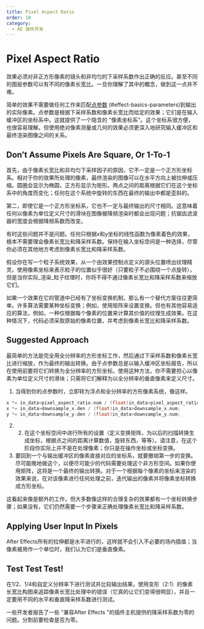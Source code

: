 ```yaml
---
title: Pixel Aspect Ratio
order: 10
category:
  - AE 插件开发
---
```


# Pixel Aspect Ratio

效果必须对非正方形像素的镜头和非均匀的下采样系数作出正确的反应。甚至不同的图层参数可以有不同的像素长宽比。一旦你理解了其中的概念，做到这一点并不难。

简单的效果不需要做任何工作来匹配[点参数](.../effect-basics/parameters.html) (#effect-basics-parameters)到输出的实际像素。点参数是根据下采样系数和像素长宽比而给定的效果；它们是在输入缓冲区的坐标系中。这就提供了一个隐含的 "像素坐标系"。这个坐标系很方便，也很容易理解。但使用绝对像素测量或几何的效果必须更深入地研究输入缓冲区和最终渲染图像之间的关系。

## Don’t Assume Pixels Are Square, Or 1-To-1

首先，由于像素长宽比和非均匀下采样因子的原因，它不一定是一个正方形坐标系。相对于你的效果所处理的像素，最终渲染的图像可以在水平方向上被拉伸或压缩。圆圈会显示为椭圆，正方形显示为矩形。两点之间的距离根据它们在这个坐标系中的角度而变化；任何在这个系统中旋转的东西在最终的输出中都是歪斜的。

第二，即使它是一个正方形坐标系，它也不一定与最终输出的尺寸相同。这意味着任何以像素为单位定义尺寸的滑块在图像被降频渲染时都会出现问题；抗锯齿滤波器的宽度会根据降频系数而改变。

有时这些问题并不是问题。任何只根据x和y坐标的线性函数为像素着色的效果，根本不需要理会像素长宽比和降采样系数。保持在输入坐标空间是一种选择，尽管你必须在其他地方考虑到像素长宽比和降采样系数。

假设你在写一个粒子系统效果，从一个由效果控制点定义的源头位置喷出纹理精灵。使用像素坐标来表示粒子的位置似乎很好（只要粒子不必围绕一个点旋转），但是当你实际_渲染_粒子纹理时，你将不得不通过像素长宽比和降采样系数来缩放它们。

如果一个效果在它的管道中已经有了坐标变换机制，那么有一个替代方案往往更简单。许多算法需要某种坐标变换；例如，使用矩阵来设置变换。但也有其他容易适应的算法，例如，一种仅根据每个像素的位置来计算其价值的纹理生成效果。在这种情况下，代码必须采取原始的像素位置，并考虑到像素长宽比和降采样系数。

## Suggested Approach

最简单的方法是完全用全分辨率的方形坐标工作，然后通过下采样系数和像素长宽比进行缩放，作为最终的输出转换。由于点参数总是以输入缓冲区坐标报告，所以在使用前要将它们转换为全分辨率的方形坐标。使用这种方法，你不需要担心以像素为单位定义尺寸的滑块；只需将它们解释为以全分辨率的垂直像素来定义尺寸。

1. 当得到你的点参数时，立即转为浮点和全分辨率的方形像素系统，像这样。

```cpp
x *= in_data>pixel_aspect_ratio.num / (float)in_data>pixel_aspect_ratio.den;
x *= in_data>downsample_x.den / (float)in_data>downsample_x.num;
y *= in_data>downsample_y.den / (float)in_data>downsample_y.num;

```

2. 2. 在这个坐标空间中进行所有的设置（定义变换矩阵，为以后的扫描转换生成坐标，根据点之间的距离计算数值，旋转东西，等等）。请注意，在这个阶段你实际上并不是在处理像素；你只是在操作坐标或坐标变换。
3. 要回到一个与输出缓冲区的像素直接对应的坐标系，就要撤销第一步的变换。尽可能晚地做这个，以便尽可能少的代码需要处理这个非方形空间。如果你使用矩阵，这将是一个最终的输出转换。对于一个根据每个像素的坐标来渲染的效果来说，在对该像素进行任何处理之前，迭代输出的像素并将像素坐标转换成方形坐标。

这看起来像是额外的工作，但大多数像这样的合理复杂的效果都有一个坐标转换步骤；如果没有，它们仍然需要一个步骤来正确处理像素长宽比和降采样系数。

## Applying User Input In Pixels

After Effects所有的拉伸都是水平进行的，这样就不会引入不必要的场内插值；当像素被用作一个单位时，我们认为它们是垂直像素。

## Test Test Test!

在1/2、1/4和自定义分辨率下进行测试并比较输出结果。使用变形（2:1）的像素长宽比构图来追踪像素长宽比处理中的错误（它真的让它们变得很明显），并且一定要用不同的水平和垂直降采样系数进行测试。

一些开发者报告了一些 "兼容After Effects "的插件主机提供的降采样系数为零的问题。分割前要检查是否为零。